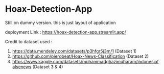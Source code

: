 # Hoax-Detection-App

Still on dummy version. this is just layout of application

deployment Link : https://hoax-detection-app.streamlit.app/

Credit to dataset used :

1. https://data.mendeley.com/datasets/p3hfgr5j3m/1 (Dataset 1)
2. https://github.com/pierobeat/Hoax-News-Classification (Dataset 2)
3. https://www.kaggle.com/datasets/muhammadghazimuharam/indonesiafalsenews (Dataset 3 & 4)
